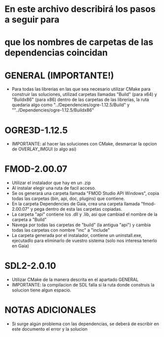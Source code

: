 # En este archivo describirá los pasos a seguir para
# que los nombres de carpetas de las dependencias coincidan


# GENERAL (IMPORTANTE!)
- Para todas las librerias en las que sea necesario utilizar CMake para construir las soluciones,
  utilizad carpetas llamadas "Build" (para x64) y "Buildx86" (para x86) dentro de las carpetas de las
  librerías, la ruta quedaria algo como "../Dependencies/ogre-1.12.5/Build" y ""../Dependencies/ogre-1.12.5/Buildx86"


# OGRE3D-1.12.5
- IMPORTANTE: al hacer las soluciones con CMake, desmarcar la opcion de OVERLAY_IMGUI (o algo asi)


# FMOD-2.00.07
- Utilizar el instalador que hay en un .zip
- Al instalar elegir una ruta de facil acceso.
- Se os generará una carpeta llamada "FMOD Studio API Windows", copia todas las carpetas (bin, api, doc, plugins) que contiene.
- En la carpeta Dependencies de Gaia, crea una carpeta llamada "fmod-2.00.07" y pega dentro de esta las carpetas copiadas.
- La carpeta "api" contiene los .dll y .lib, asi que cambiad el nombre de la carpeta a "Build"
- Navega por todas las carpetas de "build" (la antigua "api") y cambia todas las carpetas con nombre "inc" a "include"
- La carpeta generada por el instalador, contiene un uninstall.exe, ejecutadlo para eliminarlo de vuestro sistema
  (solo nos interesa tenerlo en Gaia)


# SDL2-2.0.10
- Utilizar CMake de la manera descrita en el apartado GENERAL
- IMPORTANTE: la compilacion de SDL falla si la ruta donde construis la solucion tiene algun espacio.


# NOTAS ADICIONALES
- Si surge algún problema con las dependencias, se deberá de escribir en este documento el error y la solucion